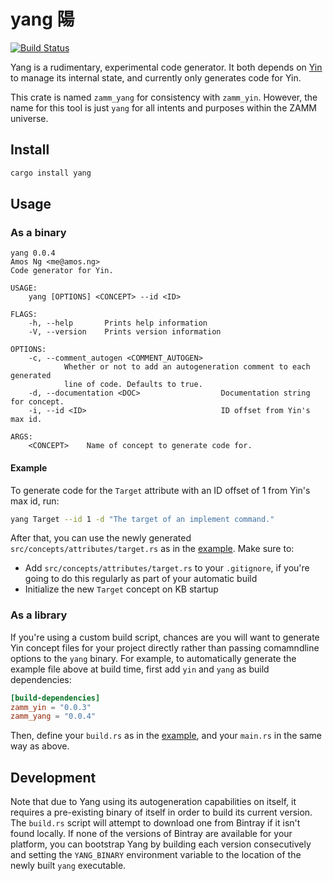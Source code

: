 # yang 陽

[![Build Status](https://travis-ci.com/amosjyng/yang.svg?branch=main)](https://travis-ci.com/amosjyng/yang)

Yang is a rudimentary, experimental code generator. It both depends on [Yin](https://github.com/amosjyng/yin) to manage its internal state, and currently only generates code for Yin.

This crate is named `zamm_yang` for consistency with `zamm_yin`. However, the name for this tool is just `yang` for all intents and purposes within the ZAMM universe.

## Install

```sh
cargo install yang
```

## Usage

### As a binary

```text
yang 0.0.4
Amos Ng <me@amos.ng>
Code generator for Yin.

USAGE:
    yang [OPTIONS] <CONCEPT> --id <ID>

FLAGS:
    -h, --help       Prints help information
    -V, --version    Prints version information

OPTIONS:
    -c, --comment_autogen <COMMENT_AUTOGEN>
            Whether or not to add an autogeneration comment to each generated    
            line of code. Defaults to true.
    -d, --documentation <DOC>                  Documentation string for concept. 
    -i, --id <ID>                              ID offset from Yin's max id.      

ARGS:
    <CONCEPT>    Name of concept to generate code for.
```

#### Example

To generate code for the `Target` attribute with an ID offset of 1 from Yin's max id, run:

```sh
yang Target --id 1 -d "The target of an implement command."
```

After that, you can use the newly generated `src/concepts/attributes/target.rs` as in the [example](examples/result/main.rs). Make sure to:

 * Add `src/concepts/attributes/target.rs` to your `.gitignore`, if you're going to do this regularly as part of your automatic build
 * Initialize the new `Target` concept on KB startup

### As a library

If you're using a custom build script, chances are you will want to generate Yin concept files for your project directly rather than passing comamndline options to the `yang` binary. For example, to automatically generate the example file above at build time, first add `yin` and `yang` as build dependencies:

```toml
[build-dependencies]
zamm_yin = "0.0.3"
zamm_yang = "0.0.4"
```

Then, define your `build.rs` as in the [example](examples/build.rs), and your `main.rs` in the same way as above.

## Development

Note that due to Yang using its autogeneration capabilities on itself, it requires a pre-existing binary of itself in order to build its current version. The `build.rs` script will attempt to download one from Bintray if it isn't found locally. If none of the versions of Bintray are available for your platform, you can bootstrap Yang by building each version consecutively and setting the `YANG_BINARY` environment variable to the location of the newly built `yang` executable.
